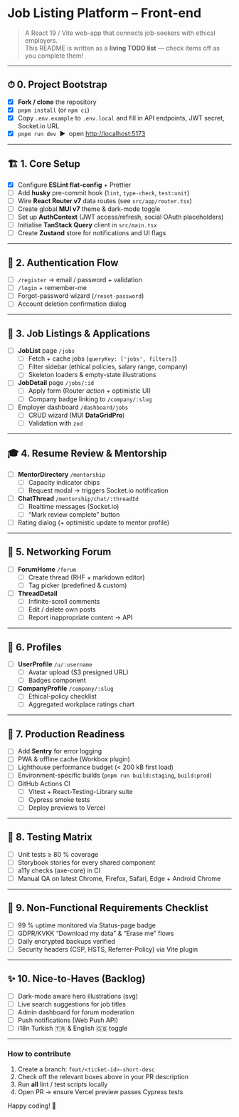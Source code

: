 # Job Listing Platform – Front-end

> A React 19 / Vite web-app that connects job-seekers with ethical employers.  
> This README is written as a **living TODO list** — check items off as you complete them!

---

## ⏱  0. Project Bootstrap

- [x] **Fork / clone** the repository  
- [x] `pnpm install` (or `npm ci`)  
- [x] Copy `.env.example` to `.env.local` and fill in API endpoints, JWT secret, Socket.io URL  
- [x] `pnpm run dev` &nbsp;▶︎ &nbsp;open <http://localhost:5173>  

---

## 🏗  1. Core Setup

- [x] Configure **ESLint flat-config** + Prettier  
- [ ] Add **husky** pre-commit hook (`lint`, `type-check`, `test:unit`)  
- [ ] Wire **React Router v7** data routes (see `src/app/router.tsx`)  
- [ ] Create global **MUI v7** theme & dark-mode toggle  
- [ ] Set up **AuthContext** (JWT access/refresh, social OAuth placeholders)  
- [ ] Initialise **TanStack Query** client in `src/main.tsx`  
- [ ] Create **Zustand** store for notifications and UI flags  

---

## 🔑  2. Authentication Flow

- [ ] `/register` → email / password + validation  
- [ ] `/login` + remember-me  
- [ ] Forgot-password wizard (`/reset-password`)  
- [ ] Account deletion confirmation dialog  

---

## 📄  3. Job Listings & Applications

- [ ] **JobList** page `/jobs`  
  - [ ] Fetch + cache jobs (`queryKey: ['jobs', filters]`)  
  - [ ] Filter sidebar (ethical policies, salary range, company)  
  - [ ] Skeleton loaders & empty-state illustrations  
- [ ] **JobDetail** page `/jobs/:id`  
  - [ ] Apply form (Router *action* + optimistic UI)  
  - [ ] Company badge linking to `/company/:slug`  
- [ ] Employer dashboard `/dashboard/jobs`  
  - [ ] CRUD wizard (MUI **DataGridPro**)  
  - [ ] Validation with `zod`  

---

## 🎓  4. Resume Review & Mentorship

- [ ] **MentorDirectory** `/mentorship`  
  - [ ] Capacity indicator chips  
  - [ ] Request modal → triggers Socket.io notification  
- [ ] **ChatThread** `/mentorship/chat/:threadId`  
  - [ ] Realtime messages (Socket.io)  
  - [ ] “Mark review complete” button  
- [ ] Rating dialog (+ optimistic update to mentor profile)  

---

## 💬  5. Networking Forum

- [ ] **ForumHome** `/forum`  
  - [ ] Create thread (RHF + markdown editor)  
  - [ ] Tag picker (predefined & custom)  
- [ ] **ThreadDetail**  
  - [ ] Infinite-scroll comments  
  - [ ] Edit / delete own posts  
  - [ ] Report inappropriate content → API  

---

## 🏢  6. Profiles

- [ ] **UserProfile** `/u/:username`  
  - [ ] Avatar upload (S3 presigned URL)  
  - [ ] Badges component  
- [ ] **CompanyProfile** `/company/:slug`  
  - [ ] Ethical-policy checklist  
  - [ ] Aggregated workplace ratings chart  

---

## 🚀  7. Production Readiness

- [ ] Add **Sentry** for error logging  
- [ ] PWA & offline cache (Workbox plugin)  
- [ ] Lighthouse performance budget (< 200 kB first load)  
- [ ] Environment-specific builds (`pnpm run build:staging`, `build:prod`)  
- [ ] GitHub Actions CI  
  - [ ] Vitest + React-Testing-Library suite  
  - [ ] Cypress smoke tests  
  - [ ] Deploy previews to Vercel  

---

## 🧪  8. Testing Matrix

- [ ] Unit tests ≥ 80 % coverage  
- [ ] Storybook stories for every shared component  
- [ ] a11y checks (axe-core) in CI  
- [ ] Manual QA on latest Chrome, Firefox, Safari, Edge + Android Chrome  

---

## 📌  9. Non-Functional Requirements Checklist

- [ ] 99 % uptime monitored via Status-page badge  
- [ ] GDPR/KVKK “Download my data” & “Erase me” flows  
- [ ] Daily encrypted backups verified  
- [ ] Security headers (CSP, HSTS, Referrer-Policy) via Vite plugin  

---

## ✨  10. Nice-to-Haves (Backlog)

- [ ] Dark-mode aware hero illustrations (svg)  
- [ ] Live search suggestions for job titles  
- [ ] Admin dashboard for forum moderation  
- [ ] Push notifications (Web Push API)  
- [ ] i18n Turkish 🇹🇷 & English 🇬🇧 toggle  

---

### How to contribute

1. Create a branch: `feat/<ticket-id>-short-desc`  
2. Check off the relevant boxes above in your PR description  
3. Run **all** lint / test scripts locally  
4. Open PR → ensure Vercel preview passes Cypress tests  

Happy coding! 🎉
